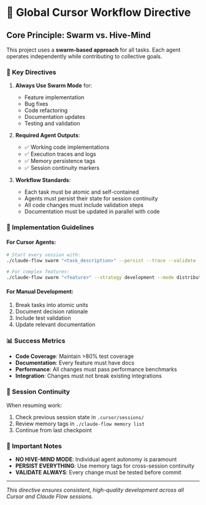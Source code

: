 # 🚀 Global Cursor Workflow Directive

## Core Principle: Swarm vs. Hive-Mind

This project uses a **swarm-based approach** for all tasks. Each agent operates independently while contributing to collective goals.

### 🎯 Key Directives

1. **Always Use Swarm Mode** for:
   - Feature implementation
   - Bug fixes
   - Code refactoring
   - Documentation updates
   - Testing and validation

2. **Required Agent Outputs**:
   - ✅ Working code implementations
   - ✅ Execution traces and logs
   - ✅ Memory persistence tags
   - ✅ Session continuity markers

3. **Workflow Standards**:
   - Each task must be atomic and self-contained
   - Agents must persist their state for session continuity
   - All code changes must include validation steps
   - Documentation must be updated in parallel with code

### 🧩 Implementation Guidelines

#### For Cursor Agents:
```bash
# Start every session with:
./claude-flow swarm "<task_description>" --persist --trace --validate

# For complex features:
./claude-flow swarm "<feature>" --strategy development --mode distributed --parallel
```

#### For Manual Development:
1. Break tasks into atomic units
2. Document decision rationale
3. Include test validation
4. Update relevant documentation

### 📊 Success Metrics

- **Code Coverage**: Maintain >80% test coverage
- **Documentation**: Every feature must have docs
- **Performance**: All changes must pass performance benchmarks
- **Integration**: Changes must not break existing integrations

### 🔄 Session Continuity

When resuming work:
1. Check previous session state in `.cursor/sessions/`
2. Review memory tags in `./claude-flow memory list`
3. Continue from last checkpoint

### 🚨 Important Notes

- **NO HIVE-MIND MODE**: Individual agent autonomy is paramount
- **PERSIST EVERYTHING**: Use memory tags for cross-session continuity
- **VALIDATE ALWAYS**: Every change must be tested before commit

---

*This directive ensures consistent, high-quality development across all Cursor and Claude Flow sessions.*